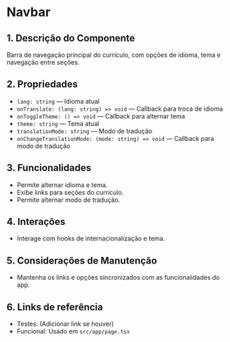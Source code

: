 # Navbar

## 1. Descrição do Componente
Barra de navegação principal do currículo, com opções de idioma, tema e navegação entre seções.

## 2. Propriedades
- `lang: string` — Idioma atual
- `onTranslate: (lang: string) => void` — Callback para troca de idioma
- `onToggleTheme: () => void` — Callback para alternar tema
- `theme: string` — Tema atual
- `translationMode: string` — Modo de tradução
- `onChangeTranslationMode: (mode: string) => void` — Callback para modo de tradução

## 3. Funcionalidades
- Permite alternar idioma e tema.
- Exibe links para seções do currículo.
- Permite alternar modo de tradução.

## 4. Interações
- Interage com hooks de internacionalização e tema.

## 5. Considerações de Manutenção
- Mantenha os links e opções sincronizados com as funcionalidades do app.

## 6. Links de referência
- Testes: (Adicionar link se houver)
- Funcional: Usado em `src/app/page.tsx`

